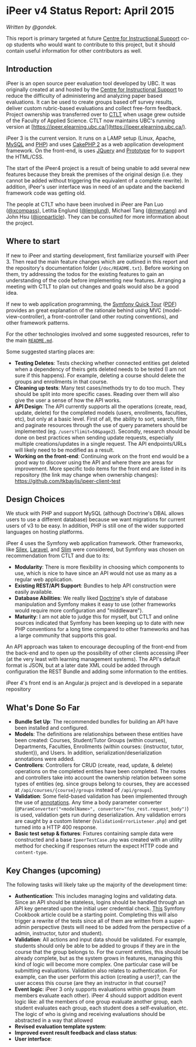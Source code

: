 # iPeer v4 Status Report: April 2015

*Written by @gondek.*

This report is primary targeted at future [Centre for Instructional Support](http://cis.apsc.ubc.ca/) co-op students who would want to contribute to this project, but it should contain useful information for other contributors as well.

## Introduction

iPeer is an open source peer evaluation tool developed by UBC. It was originally created at and hosted by the [Centre for Instructional Support](http://cis.apsc.ubc.ca/) to reduce the difficulty of administering and analyzing paper based evaluations. It can be used to create groups based off survey results, deliver custom rubric-based evaluations and collect free-form feedback. Project ownership was transferred over to [CTLT](http://ctlt.ubc.ca/) when usage grew outside of the Faculty of Applied Science. CTLT now maintains UBC's running version at [https://ipeer.elearning.ubc.ca/](https://ipeer.elearning.ubc.ca/).

iPeer 3 is the current version. It runs on a LAMP setup (Linux, Apache, [MySQL](https://www.mysql.com/) and [PHP](http://php.net/)) and uses  [CakePHP 2](http://cakephp.org/) as a web application development framework. On the front-end, is uses [JQuery](http://jquery.com/) and [Prototype](http://prototypejs.org/) for to support the HTML/CSS.

The start of the iPeer4 project is a result of being unable to add several new features because they break the premises of the original design (i.e. they cannot be added without triggering the equivalent of a complete rewrite). In addition, iPeer's user interface was in need of an update and the backend framework code was getting old.

The people at CTLT who have been involved in iPeer are Pan Luo ([@xcompass](https://github.com/xcompass)), Letitia Englund ([@lenglund](https://github.com/lenglund)), Michael Tang ([@mwytang](https://github.com/mwytang)) and John Hsu ([@ionparticle](https://github.com/ionparticle)). They can be consulted for more information about the project.

## Where to start

If new to iPeer and starting development, first familiarize yourself with iPeer 3. Then read the main feature changes which are outlined in this report and the repository's documentation folder (`/doc/README.txt`). Before working on them, try addressing the todos for the existing features to gain an understanding of the code before implementing new features. Arranging a meeting with CTLT to plan out changes and goals would also be a good idea.

If new to web application programming, the [Symfony Quick Tour](http://symfony.com/doc/current/quick_tour/the_big_picture.html) ([PDF](http://symfony.com/pdf/Symfony_quick_tour_2.6.pdf)) provides an great explanation of the rationale behind using MVC (model-view-controller), a front-controller (and other routing conventions), and other framework patterns.

For the other technologies involved and some suggested resources, refer to the main [`README.md`](../README.md).

Some suggested starting places are:

- **Testing Deletes**: Tests checking whether connected entities get deleted when a dependency of theirs gets deleted needs to be tested (I am not sure if this happens). For example, deleting a course should delete the groups and enrollments in that course.
- **Cleaning up tests**: Many test cases/methods try to do too much. They should be split into more specific cases. Reading over them will also give the user a sense of how the API works.
- **API Design**: The API currently supports all the operations (create, read, update, delete) for the completed models (users, enrollments, faculties, etc), but only at a basic level. First of all, the ability to sort, search, filter and paginate resources through the use of query parameters should be implemented (eg. `/users?limit=50&page2`). Secondly, research should be done on best practices when sending update requests, especially multiple creations/updates in a single request. The API endpoints/URLs will likely need to be modified as a result.
- **Working on the front-end**: Continuing work on the front end would be a good way to discover using the API and where there are areas for improvement. More specific todo items for the front end are listed in its repository (the link may change when ownership changes): https://github.com/tkbaylis/ipeer-client-test

## Design Choices

We stuck with PHP and support MySQL (although Doctrine's DBAL allows users to use a different database) because we want migrations for current users of v3 to be easy. In addition, PHP is still one of the wider supported languages on hosting platforms.

iPeer 4 uses the Symfony web application framework. Other frameworks, like [Silex](http://silex.sensiolabs.org/), [Laravel](http://laravel.com/), and [Slim](http://www.slimframework.com/) were considered, but Symfony was chosen on recommendation from CTLT and due to its:

- **Modularity**: There is more flexibility in choosing which components to use, which is nice to have since an API would not use as many as a regular web application.
- **Existing REST/API Support**: Bundles to help API construction were easily available.
- **Database Abilities**: We really liked [Doctrine](http://www.doctrine-project.org/projects/orm.html)'s style of database manipulation and Symfony makes it easy to use (other frameworks would require more configuration and "middleware").
- **Maturity**: I am not able to judge this for myself, but CTLT and online sources indicated that Symfony has been keeping up to date with new PHP conventions for a long time compared to other frameworks and has a large community that supports this goal.

An API approach was taken to encourage decoupling of the front-end from the back-end and to open up the possibility of other clients accessing iPeer (at the very least with learning management systems). The API's default format is JSON, but at a later date XML could be added through configuration the REST Bundle and adding some information to the entities.

iPeer 4's front end is an Angular.js project and is developed in a separate repository

## What's Done So Far

- **Bundle Set Up**: The recommended bundles for building an API have been installed and configured.
- **Models**: The definitions are relationships between these entities have been created: Courses, Student/Tutor Groups (within courses), Departments, Faculties, Enrollments (within courses: {instructor, tutor, student}), and Users. In addition, serialization/deserialization annotations were added.
- **Controllers**: Controllers for CRUD (create, read, update, & delete) operations on the completed entities have been completed. The routes and controllers take into account the ownership relation between some types of entities (eg. since groups belong to courses, they are accessed at `/api/courses/{course}/groups` instead of `/api/groups`).
- **Validation**: Some field-based validation has been implemented through the use of [annotations](http://symfony.com/doc/current/book/validation.html). Any time a body parameter converter (`@ParamConverter("<modelName>", converter="fos_rest.request_body")`) is used, validation gets run during deserialization. Any validation errors are caught by a custom listener (`ValidationErrorListener.php`) and get turned into a HTTP 400 response.
- **Basic test setup & fixtures**: Fixtures containing sample data were constructed and a base `IpeerTestCase.php` was created with an utility method for checking if responses return the expect HTTP code and `content-type`.


## Key Changes (upcoming)

The following tasks will likely take up the majority of the development time:

- **Authentication**: This includes managing logins and validating data. Since an API should be stateless, logins should be handled through an API key generated upon the initial user credential check. [This](http://symfony.com/doc/current/cookbook/security/api_key_authentication.html) Symfony Cookbook article could be a starting point. Completing this will also trigger a rewrite of the tests since all of them are written from a super-admin perspective (tests will need to be added from the perspective of a admin, instructor, tutor and student).
- **Validation**: All actions and input data should be validated. For example, students should only be able to be added to groups if they are in the course that the group belongs to. For the current entities, this should be already complete, but as the system grows in features, managing this kind of logic will become more complex. One particular case will be submitting evaluations. Validation also relates to authentication. For example, can the user perform this action (creating a user)?, can the user access this course (are they an instructor in that course)?
- **Event logic**: iPeer 3 only supports evaluations within groups (team members evaluate each other). iPeer 4 should support addition event logic like: all the members of one group evaluate another group, each student evaluates each group, each student does a self-evaluation, etc. The logic of who is giving and receiving evaluations should be abstracted in a way that allowed
- **Revised evaluation template system**:
- **Improved event result feedback and class status**:
- **User interface**:
